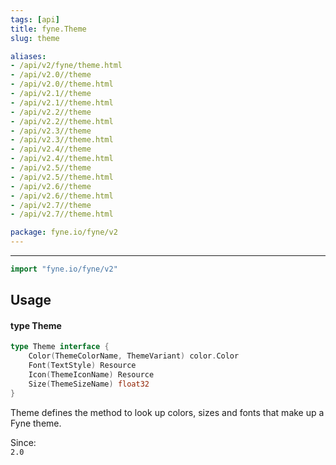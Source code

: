 ```yaml
---
tags: [api]
title: fyne.Theme
slug: theme

aliases:
- /api/v2/fyne/theme.html
- /api/v2.0//theme
- /api/v2.0//theme.html
- /api/v2.1//theme
- /api/v2.1//theme.html
- /api/v2.2//theme
- /api/v2.2//theme.html
- /api/v2.3//theme
- /api/v2.3//theme.html
- /api/v2.4//theme
- /api/v2.4//theme.html
- /api/v2.5//theme
- /api/v2.5//theme.html
- /api/v2.6//theme
- /api/v2.6//theme.html
- /api/v2.7//theme
- /api/v2.7//theme.html

package: fyne.io/fyne/v2
---
```



---
```go
import "fyne.io/fyne/v2"
```

## Usage

#### type Theme

```go
type Theme interface {
	Color(ThemeColorName, ThemeVariant) color.Color
	Font(TextStyle) Resource
	Icon(ThemeIconName) Resource
	Size(ThemeSizeName) float32
}
```

Theme defines the method to look up colors, sizes and fonts that make up a Fyne theme.


<div class="since">Since: <code>
2.0</code></div>
